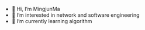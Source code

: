 - 👋 Hi, I’m MingjunMa
- 👀 I’m interested in network and software engineering
- 🌱 I’m currently learning algorithm

<!---
MingjunMa/MingjunMa is a ✨ special ✨ repository because its `README.md` (this file) appears on your GitHub profile.
You can click the Preview link to take a look at your changes.
--->
